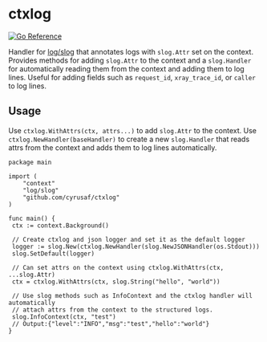 # ctxlog

[![Go Reference](https://pkg.go.dev/badge/github.com/cyrusaf/ctxlog.svg)](https://pkg.go.dev/github.com/cyrusaf/ctxlog)

Handler for [log/slog](https://pkg.go.dev/log/slog)
that annotates logs with `slog.Attr` set on the context. Provides methods for
adding `slog.Attr` to the context and a `slog.Handler` for automatically reading
them from the context and adding them to log lines. Useful for adding fields
such as `request_id`, `xray_trace_id`, or `caller` to log lines.

## Usage

Use `ctxlog.WithAttrs(ctx, attrs...)` to add `slog.Attr` to the context. Use
`ctxlog.NewHandler(baseHandler)` to create a new `slog.Handler` that reads attrs
from the context and adds them to log lines automatically. 

```golang
package main

import (
    "context"
    "log/slog"
    "github.com/cyrusaf/ctxlog"
)

func main() {
 ctx := context.Background()

 // Create ctxlog and json logger and set it as the default logger
 logger := slog.New(ctxlog.NewHandler(slog.NewJSONHandler(os.Stdout)))
 slog.SetDefault(logger)

 // Can set attrs on the context using ctxlog.WithAttrs(ctx, ...slog.Attr)
 ctx = ctxlog.WithAttrs(ctx, slog.String("hello", "world"))

 // Use slog methods such as InfoContext and the ctxlog handler will automatically
 // attach attrs from the context to the structured logs.
 slog.InfoContext(ctx, "test")
 // Output:{"level":"INFO","msg":"test","hello":"world"}
}
```
